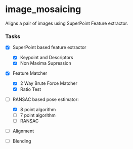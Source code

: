 # image_mosaicing
 Aligns a pair of images using SuperPoint Feature extractor.

 ### Tasks
 - [x] SuperPoint based feature extractor
   -[x] Keypoint and Descriptors
   -[x] Non Maxima Supression
 - [x] Feature Matcher
   -[x] 2 Way Brute Force Matcher
   -[x] Ratio Test
 - [ ] RANSAC based pose estimator:
    - [x] 8 point algorithm
    - [ ] 7 point algorithm
    - [ ] RANSAC
- [ ] Alignment
- [ ] Blending

